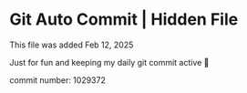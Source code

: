 # Git Auto Commit | Hidden File

This file was added Feb 12, 2025

Just for fun and keeping my daily git commit active 🤪

commit number: 1029372
